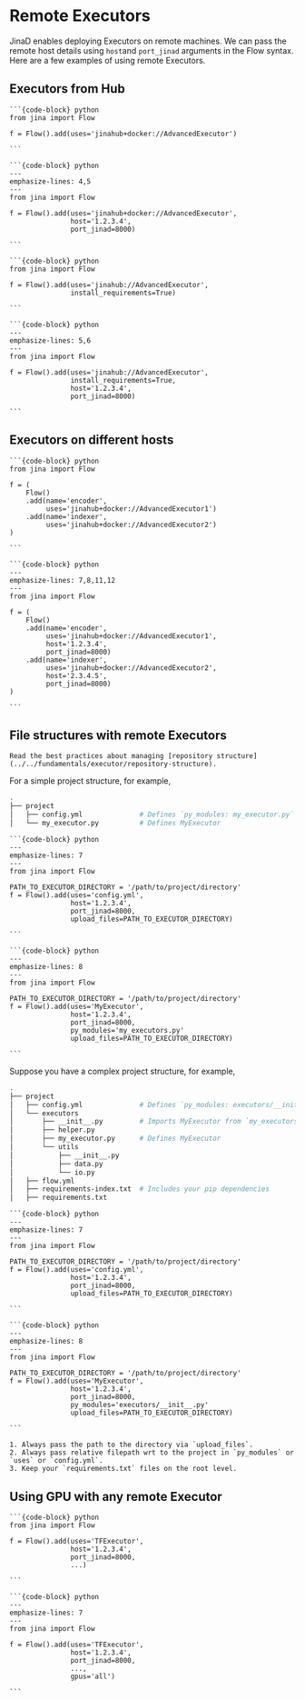 # Remote Executors

JinaD enables deploying Executors on remote machines. We can pass the remote host details using `host`and `port_jinad` arguments in the Flow syntax. Here are a few examples of using remote Executors.

## Executors from Hub

````{tab} Local (jinahub+docker)
```{code-block} python
from jina import Flow

f = Flow().add(uses='jinahub+docker://AdvancedExecutor')

```
````

````{tab} Remote (jinahub+docker)
```{code-block} python
---
emphasize-lines: 4,5
---
from jina import Flow

f = Flow().add(uses='jinahub+docker://AdvancedExecutor',
               host='1.2.3.4',
               port_jinad=8000)

```
````

````{tab} Local (jinahub)
```{code-block} python
from jina import Flow

f = Flow().add(uses='jinahub://AdvancedExecutor',
               install_requirements=True)

```
````

````{tab} Remote (jinahub)
```{code-block} python
---
emphasize-lines: 5,6
---
from jina import Flow

f = Flow().add(uses='jinahub://AdvancedExecutor',
               install_requirements=True,
               host='1.2.3.4',
               port_jinad=8000)

```
````

## Executors on different hosts

````{tab} Local
```{code-block} python
from jina import Flow

f = (
    Flow()
    .add(name='encoder',
         uses='jinahub+docker://AdvancedExecutor1')
    .add(name='indexer',
         uses='jinahub+docker://AdvancedExecutor2')
)

```
````

````{tab} Remote
```{code-block} python
---
emphasize-lines: 7,8,11,12
---
from jina import Flow

f = (
    Flow()
    .add(name='encoder',
         uses='jinahub+docker://AdvancedExecutor1',
         host='1.2.3.4',
         port_jinad=8000)
    .add(name='indexer',
         uses='jinahub+docker://AdvancedExecutor2',
         host='2.3.4.5',
         port_jinad=8000)
)

```
````

## File structures with remote Executors

```{important}
Read the best practices about managing [repository structure](../../fundamentals/executor/repository-structure).
```

For a simple project structure, for example,

```bash
.
├── project
│   ├── config.yml              # Defines `py_modules: my_executor.py`
│   └── my_executor.py          # Defines MyExecutor
```

````{tab} Using YAML
```{code-block} python
---
emphasize-lines: 7
---
from jina import Flow

PATH_TO_EXECUTOR_DIRECTORY = '/path/to/project/directory'
f = Flow().add(uses='config.yml',
               host='1.2.3.4',
               port_jinad=8000,
               upload_files=PATH_TO_EXECUTOR_DIRECTORY)

```
````

````{tab} Using py_modules
```{code-block} python
---
emphasize-lines: 8
---
from jina import Flow

PATH_TO_EXECUTOR_DIRECTORY = '/path/to/project/directory'
f = Flow().add(uses='MyExecutor',
               host='1.2.3.4',
               port_jinad=8000,
               py_modules='my_executors.py'
               upload_files=PATH_TO_EXECUTOR_DIRECTORY)

```
````

Suppose you have a complex project structure, for example,

```bash
.
├── project
│   ├── config.yml              # Defines `py_modules: executors/__init__.py`
│   └── executors
│       ├── __init__.py         # Imports MyExecutor from `my_executors.py`
│       ├── helper.py
│       ├── my_executor.py      # Defines MyExecutor
│       └── utils
│           ├── __init__.py
│           ├── data.py
│           └── io.py
│   ├── flow.yml
│   ├── requirements-index.txt  # Includes your pip dependencies
│   ├── requirements.txt
```

````{tab} Using YAML
```{code-block} python
---
emphasize-lines: 7
---
from jina import Flow

PATH_TO_EXECUTOR_DIRECTORY = '/path/to/project/directory'
f = Flow().add(uses='config.yml',
               host='1.2.3.4',
               port_jinad=8000,
               upload_files=PATH_TO_EXECUTOR_DIRECTORY)

```
````

````{tab} Using py_modules
```{code-block} python
---
emphasize-lines: 8
---
from jina import Flow

PATH_TO_EXECUTOR_DIRECTORY = '/path/to/project/directory'
f = Flow().add(uses='MyExecutor',
               host='1.2.3.4',
               port_jinad=8000,
               py_modules='executors/__init__.py'
               upload_files=PATH_TO_EXECUTOR_DIRECTORY)

```
````

```{hint}
1. Always pass the path to the directory via `upload_files`.
2. Always pass relative filepath wrt to the project in `py_modules` or `uses` or `config.yml`.
3. Keep your `requirements.txt` files on the root level.
```

## Using GPU with any remote Executor

````{tab} Without GPU
```{code-block} python
from jina import Flow

f = Flow().add(uses='TFExecutor',
               host='1.2.3.4',
               port_jinad=8000,
               ...)

```
````

````{tab} With GPU
```{code-block} python
---
emphasize-lines: 7
---
from jina import Flow

f = Flow().add(uses='TFExecutor',
               host='1.2.3.4',
               port_jinad=8000,
               ...,
               gpus='all')

```
````
